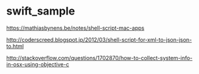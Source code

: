 swift_sample
============

https://mathiasbynens.be/notes/shell-script-mac-apps

http://coderscreed.blogspot.jp/2012/03/shell-script-for-xml-to-json-json-to.html

http://stackoverflow.com/questions/1702870/how-to-collect-system-info-in-osx-using-objective-c
